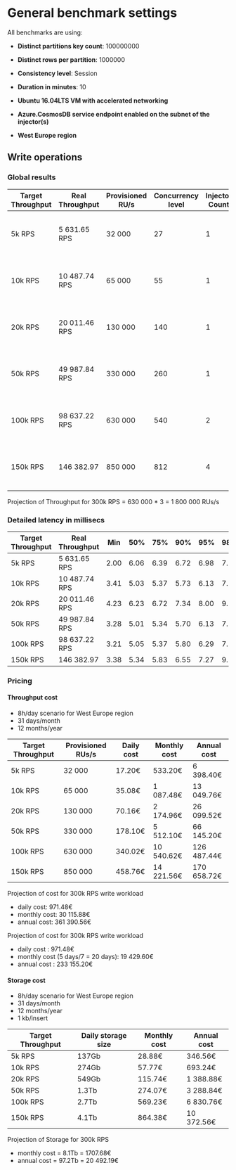 # General benchmark settings

All benchmarks are using:

- **Distinct partitions key count**: 100000000

- **Distinct rows per partition**: 1000000

- **Consistency level**: Session

- **Duration in minutes**: 10

- **Ubuntu 16.04LTS VM with accelerated networking**

- **Azure.CosmosDB service endpoint enabled on the subnet of the injector(s)**

- **West Europe region**

 
## Write operations

### Global results

| Target Throughput | Real Throughput | Provisioned RU/s | Concurrency level | Injector Count | VM Size                       |
|-------------------|-----------------|------------------|-------------------|----------------|-------------------------------|
| 5k RPS            | 5 631.65 RPS    |  32 000          | 27                | 1              | D16s_v3 (16 vCPUs, 64Gb RAM)  |
| 10k RPS           | 10 487.74 RPS   |  65 000          | 55                | 1              | D16s_v3 (16 vCPUs, 64Gb RAM)  |
| 20k RPS           | 20 011.46 RPS   | 130 000          | 140               | 1              | D32s_v3 (32 vCPUs, 128Gb RAM) |
| 50k RPS           | 49 987.84 RPS   | 330 000          | 260               | 1              | D64s_v3 (64 vCPUs, 256Gb RAM) |
| 100k RPS          | 98 637.22 RPS   | 630 000          | 540               | 2              | D32s_v3 (32 vCPUs, 128Gb RAM) |
| 150k RPS          | 146 382.97      | 850 000          | 812               | 4              | D32s_v3 (32 vCPUs, 128Gb RAM) |

Projection of Throughput for 300k RPS = 630 000 * 3 = 1 800 000 RUs/s

### Detailed latency in millisecs

| Target Throughput | Real Throughput | Min  | 50%  | 75%  | 90%  | 95%  | 98%  | 99%   | 99.9% | 99.99% | 99.999% | Max     |
|-------------------|-----------------|------|------|------|------|------|------|-------|-------|--------|---------|---------|
| 5k RPS            | 5 631.65 RPS    | 2.00 | 6.06 | 6.39 | 6.72 | 6.98 | 7.63 | 8.65  | 15.01 | 45.88  | 411.04  | 528.48  |
| 10k RPS           | 10 487.74 RPS   | 3.41 | 5.03 | 5.37 | 5.73 | 6.13 | 7.01 | 8.72  | 15.53 | 55.31  | 314.57  | 379.58  |
| 20k RPS           | 20 011.46 RPS   | 4.23 | 6.23 | 6.72 | 7.34 | 8.00 | 9.63 | 12.19 | 23.86 | 67.11  | 566.23  | 1019.22 |
| 50k RPS           | 49 987.84 RPS   | 3.28 | 5.01 | 5.34 | 5.70 | 6.13 | 7.57 | 10.35 | 21.23 | 57.67  | 199.23  | 1140.85 |
| 100k RPS          | 98 637.22 RPS   | 3.21 | 5.05 | 5.37 | 5.80 | 6.29 | 7.63 | 9.50  | 20.05 | 100.66 | 3271.56 | 6912.21 |
| 150k RPS          | 146 382.97      | 3.38 | 5.34 | 5.83 | 6.55 | 7.27 | 9.11 | 11.27 | 40.63 | 126.35 | 392.17  | 734.00  |

### Pricing

#### Throughput cost

* 8h/day scenario for West Europe region
* 31 days/month
* 12 months/year

| Target Throughput |Provisioned RUs/s | Daily cost | Monthly cost | Annual cost  |
|-------------------|------------------|------------|--------------|--------------|
| 5k RPS            |  32 000          |  17.20€    |    533.20€   |    6 398.40€ |
| 10k RPS           |  65 000          |  35.08€    |  1 087.48€   |   13 049.76€ |
| 20k RPS           | 130 000          |  70.16€    |  2 174.96€   |   26 099.52€ |
| 50k RPS           | 330 000          | 178.10€    |  5 512.10€   |   66 145.20€ |
| 100k RPS          | 630 000          | 340.02€    | 10 540.62€   |  126 487.44€ |
| 150k RPS          | 850 000          | 458.76€    | 14 221.56€   |  170 658.72€ |

Projection of cost for 300k RPS write workload 
-   daily cost:     971.48€
- monthly cost:  30 115.88€
-  annual cost: 361 390.56€ 

Projection of cost for 300k RPS write workload 
-   daily cost                     :     971.48€
- monthly cost (5 days/7 = 20 days):  19 429.60€
-  annual cost                     : 233 155.20€      
                    
#### Storage cost

* 8h/day scenario for West Europe region
* 31 days/month
* 12 months/year
* 1 kb/insert

| Target Throughput |Daily storage size | Monthly cost | Annual cost |
|-------------------|-------------------|--------------|-------------|
| 5k RPS            |  137Gb            |    28.88€    |     346.56€ |
| 10k RPS           |  274Gb            |    57.77€    |     693.24€ |
| 20k RPS           |  549Gb            |   115.74€    |   1 388.88€ |
| 50k RPS           |  1.3Tb            |   274.07€    |   3 288.84€ |
| 100k RPS          |  2.7Tb            |   569.23€    |   6 830.76€ |
| 150k RPS          |  4.1Tb            |   864.38€    |  10 372.56€ |

Projection of Storage for 300k RPS 
- monthly cost = 8.1Tb = 1707.68€
- annual cost = 97.2Tb = 20 492.19€

  